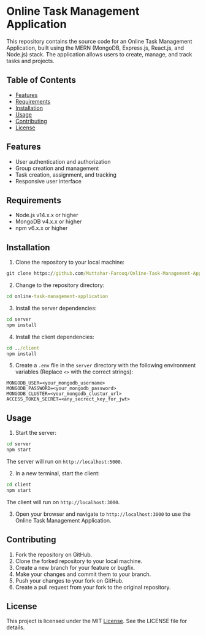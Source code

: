 # Online Task Management Application

This repository contains the source code for an Online Task Management Application, built using the MERN (MongoDB, Express.js, React.js, and Node.js) stack. The application allows users to create, manage, and track tasks and projects.

## Table of Contents
* [Features](#features)
* [Requirements](#requirements)
* [Installation](#usage)
* [Usage](#usage)
* [Contributing](#contributing)
* [License](#license)

## Features
* User authentication and authorization
* Group creation and management
* Task creation, assignment, and tracking
* Responsive user interface

## Requirements
* Node.js v14.x.x or higher
* MongoDB v4.x.x or higher
* npm v6.x.x or higher

## Installation
1. Clone the repository to your local machine:
```cmd
git clone https://github.com/Muttahar-Farooq/Online-Task-Management-Application.git
```
2. Change to the repository directory:
```cmd
cd online-task-management-application
```
3. Install the server dependencies:
```cmd
cd server
npm install
```
4. Install the client dependencies:
```cmd
cd ../client
npm install
```
5. Create a `.env` file in the `server` directory with the following environment variables (Replace `<>` with the correct strings):
```
MONGODB_USER=<your_mongodb_username>
MONGODB_PASSWORD=<your_mongodb_password>
MONGODB_CLUSTER=<your_mongodb_clustur_url>
ACCESS_TOKEN_SECRET=<any_secrect_key_for_jwt>
```
## Usage
1. Start the server:
```cmd
cd server
npm start
```
The server will run on `http://localhost:5000`.

2. In a new terminal, start the client:
```cmd
cd client
npm start
```
The client will run on `http://localhost:3000`.

3. Open your browser and navigate to `http://localhost:3000` to use the Online Task Management Application.

## Contributing
1. Fork the repository on GitHub.
1. Clone the forked repository to your local machine.
1. Create a new branch for your feature or bugfix.
1. Make your changes and commit them to your branch.
1. Push your changes to your fork on GitHub.
1. Create a pull request from your fork to the original repository.

## License
This project is licensed under the MIT [License](/LICENSE). See the LICENSE file for details.
